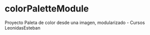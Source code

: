 # colorPaletteModule
Proyecto Paleta de color desde una imagen, modularizado - Cursos LeonidasEsteban 
